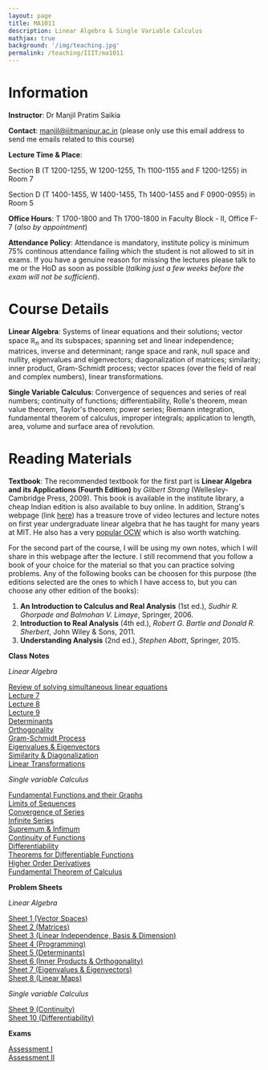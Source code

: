 ```yaml
---
layout: page
title: MA1011
description: Linear Algebra & Single Variable Calculus
mathjax: true
background: '/img/teaching.jpg'
permalink: /teaching/IIIT/ma1011
---
```


# Information

**Instructor**: Dr Manjil Pratim Saikia

**Contact**: manjil@iiitmanipur.ac.in (please only use this email address to send me emails related to this course)

**Lecture Time & Place**: 

Section B (T 1200-1255, W 1200-1255, Th 1100-1155 and F 1200-1255) in Room 7

Section D (T 1400-1455, W 1400-1455, Th 1400-1455 and F 0900-0955) in Room 5

**Office Hours**: T 1700-1800 and Th 1700-1800 in Faculty Block - II, Office F-7 (*also by appointment*)

**Attendance Policy**: Attendance is mandatory, institute policy is minimum 75% continous attendance failing which the student is not allowed to sit in exams. If you have a genuine reason for missing the lectures please talk to me or the HoD as soon as possible (*talking just a few weeks before the exam will not be sufficient*).

# Course Details

**Linear Algebra**: Systems of linear equations and their solutions; vector space $\mathbb{R}_n$ and its subspaces; spanning set and linear independence; matrices, inverse and determinant; range space and rank, null space and nullity, eigenvalues and eigenvectors; diagonalization of matrices; similarity; inner product, Gram-Schmidt process; vector spaces (over the field of real and complex numbers), linear transformations.

**Single Variable Calculus**: Convergence of sequences and series of real numbers; continuity of functions; differentiability, Rolle's theorem, mean value theorem, Taylor's theorem; power series; Riemann integration, fundamental theorem of calculus, improper integrals; application to length, area, volume and surface area of revolution.

# Reading Materials

**Textbook**: The recommended textbook for the first part is **Linear Algebra and its Applications (Fourth Edition)** by *Gilbert Strang* (Wellesley- Cambridge Press, 2009). This book is available in the institute library, a cheap Indian edition is also available to buy online. In addition, Strang's webpage (link [here](https://math.mit.edu/~gs/)) has a treasure trove of video lectures and lecture notes on first year undergraduate linear algebra that he has taught for many years at MIT. He also has a very [popular OCW](https://ocw.mit.edu/courses/18-06sc-linear-algebra-fall-2011/) which is also worth watching.

For the second part of the course, I will be using my own notes, which I will share in this webpage after the lecture. I still recommend that you follow a book of your choice for the material so that you can practice solving problems. Any of the following books can be choosen for this purpose (the editions selected are the ones to which I have access to, but you can choose any other edition of the books):

1. **An Introduction to Calculus and Real Analysis** (1st ed.), *Sudhir R. Ghorpade and Balmohan V. Limaye*, Springer, 2006.
2. **Introduction to Real Analysis** (4th ed.), *Robert G. Bartle and Donald R. Sherbert*, John Wiley & Sons, 2011.
3. **Understanding Analysis** (2nd ed.), *Stephen Abott*, Springer, 2015.

**Class Notes**

*Linear Algebra*

[Review of solving simultaneous linear equations](/teaching/IIIT/MA1011/Review_eq.pdf)  
[Lecture 7](/teaching/IIIT/MA1011/lecture_7.pdf)  
[Lecture 8](/teaching/IIIT/MA1011/lecture_8.pdf)  
[Lecture 9](/teaching/IIIT/MA1011/lecture_9-1.pdf)  
[Determinants](/teaching/IIIT/MA1011/determinants.pdf)  
[Orthogonality](/teaching/IIIT/MA1011/orthogonality.pdf)  
[Gram-Schmidt Process](/teaching/IIIT/MA1011/gram.pdf)  
[Eigenvalues & Eigenvectors](/teaching/IIIT/MA1011/eigen.pdf)  
[Similarity & Diagonalization](/teaching/IIIT/MA1011/diagonal.pdf)  
[Linear Transformations](/teaching/IIIT/MA1011/linear.pdf)  

*Single variable Calculus*

[Fundamental Functions and their Graphs](/teaching/IIIT/MA1011/fund_graph.pdf)  
[Limits of Sequences](/teaching/IIIT/MA1011/limits.pdf)  
[Convergence of Series](/teaching/IIIT/MA1011/conv.pdf)  
[Infinite Series](/teaching/IIIT/MA1011/inf-series.pdf)  
[Supremum & Infimum](/teaching/IIIT/MA1011/sup-inf.pdf)  
[Continuity of Functions](/teaching/IIIT/MA1011/cont.pdf)  
[Differentiability](/teaching/IIIT/MA1011/diff.pdf)  
[Theorems for Differentiable Functions](/teaching/IIIT/MA1011/diff-thm.pdf)  
[Higher Order Derivatives](/teaching/IIIT/MA1011/high-diff.pdf)  
[Fundamental Theorem of Calculus](/teaching/IIIT/MA1011/fund-thm.pdf)  

**Problem Sheets**

*Linear Algebra*

[Sheet 1 (Vector Spaces)](/teaching/IIIT/MA1011/sheet_1.pdf)  
[Sheet 2 (Matrices)](/teaching/IIIT/MA1011/sheet_2.pdf)  
[Sheet 3 (Linear Independence, Basis & Dimension)](/teaching/IIIT/MA1011/sheet_3.pdf)  
[Sheet 4 (Programming)](/teaching/IIIT/MA1011/sheet_4.pdf)  
[Sheet 5 (Determinants)](/teaching/IIIT/MA1011/sheet_5.pdf)  
[Sheet 6 (Inner Products & Orthogonality)](/teaching/IIIT/MA1011/sheet_6.pdf)  
[Sheet 7 (Eigenvalues & Eigenvectors)](/teaching/IIIT/MA1011/sheet_7.pdf)  
[Sheet 8 (Linear Maps)](/teaching/IIIT/MA1011/sheet_8.pdf)  

*Single variable Calculus*

[Sheet 9 (Continuity)](/teaching/IIIT/MA1011/sheet_9.pdf)  
[Sheet 10 (Differentiability)](/teaching/IIIT/MA1011/sheet_10.pdf)  

**Exams**

[Assessment I](/teaching/IIIT/MA1011/Assessment-I.pdf)  
[Assessment II](/teaching/IIIT/MA1011/Assessment-II.pdf)  
